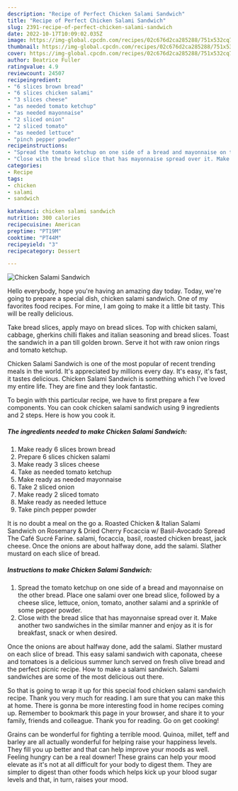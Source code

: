 ```yaml
---
description: "Recipe of Perfect Chicken Salami Sandwich"
title: "Recipe of Perfect Chicken Salami Sandwich"
slug: 2391-recipe-of-perfect-chicken-salami-sandwich
date: 2022-10-17T10:09:02.035Z
image: https://img-global.cpcdn.com/recipes/02c676d2ca285288/751x532cq70/chicken-salami-sandwich-recipe-main-photo.jpg
thumbnail: https://img-global.cpcdn.com/recipes/02c676d2ca285288/751x532cq70/chicken-salami-sandwich-recipe-main-photo.jpg
cover: https://img-global.cpcdn.com/recipes/02c676d2ca285288/751x532cq70/chicken-salami-sandwich-recipe-main-photo.jpg
author: Beatrice Fuller
ratingvalue: 4.9
reviewcount: 24507
recipeingredient:
- "6 slices brown bread"
- "6 slices chicken salami"
- "3 slices cheese"
- "as needed tomato ketchup"
- "as needed mayonnaise"
- "2 sliced onion"
- "2 sliced tomato"
- "as needed lettuce"
- "pinch pepper powder"
recipeinstructions:
- "Spread the tomato ketchup on one side of a bread and mayonnaise on the other bread. Place one salami over one bread slice, followed by a cheese slice, lettuce, onion, tomato, another salami and a sprinkle of some pepper powder."
- "Close with the bread slice that has mayonnaise spread over it. Make another two sandwiches in the similar manner and enjoy as it is for breakfast, snack or when desired."
categories:
- Recipe
tags:
- chicken
- salami
- sandwich

katakunci: chicken salami sandwich 
nutrition: 300 calories
recipecuisine: American
preptime: "PT19M"
cooktime: "PT44M"
recipeyield: "3"
recipecategory: Dessert

---
```



![Chicken Salami Sandwich](https://img-global.cpcdn.com/recipes/02c676d2ca285288/751x532cq70/chicken-salami-sandwich-recipe-main-photo.jpg)

Hello everybody, hope you're having an amazing day today. Today, we're going to prepare a special dish, chicken salami sandwich. One of my favorites food recipes. For mine, I am going to make it a little bit tasty. This will be really delicious.

Take bread slices, apply mayo on bread slices. Top with chicken salami, cabbage, gherkins chilli flakes and italian seasoning and bread slices. Toast the sandwich in a pan till golden brown. Serve it hot with raw onion rings and tomato ketchup.

Chicken Salami Sandwich is one of the most popular of recent trending meals in the world. It's appreciated by millions every day. It's easy, it's fast, it tastes delicious. Chicken Salami Sandwich is something which I've loved my entire life. They are fine and they look fantastic.


To begin with this particular recipe, we have to first prepare a few components. You can cook chicken salami sandwich using 9 ingredients and 2 steps. Here is how you cook it.

<!--inarticleads1-->

##### The ingredients needed to make Chicken Salami Sandwich:

1. Make ready 6 slices brown bread
1. Prepare 6 slices chicken salami
1. Make ready 3 slices cheese
1. Take as needed tomato ketchup
1. Make ready as needed mayonnaise
1. Take 2 sliced onion
1. Make ready 2 sliced tomato
1. Make ready as needed lettuce
1. Take pinch pepper powder


It is no doubt a meal on the go a. Roasted Chicken &amp; Italian Salami Sandwich on Rosemary &amp; Dried Cherry Focaccia w/ Basil-Avocado Spread The Café Sucré Farine. salami, focaccia, basil, roasted chicken breast, jack cheese. Once the onions are about halfway done, add the salami. Slather mustard on each slice of bread. 

<!--inarticleads2-->

##### Instructions to make Chicken Salami Sandwich:

1. Spread the tomato ketchup on one side of a bread and mayonnaise on the other bread. Place one salami over one bread slice, followed by a cheese slice, lettuce, onion, tomato, another salami and a sprinkle of some pepper powder.
1. Close with the bread slice that has mayonnaise spread over it. Make another two sandwiches in the similar manner and enjoy as it is for breakfast, snack or when desired.


Once the onions are about halfway done, add the salami. Slather mustard on each slice of bread. This easy salami sandwich with caponata, cheese and tomatoes is a delicious summer lunch served on fresh olive bread and the perfect picnic recipe. How to make a salami sandwich. Salami sandwiches are some of the most delicious out there. 

So that is going to wrap it up for this special food chicken salami sandwich recipe. Thank you very much for reading. I am sure that you can make this at home. There is gonna be more interesting food in home recipes coming up. Remember to bookmark this page in your browser, and share it to your family, friends and colleague. Thank you for reading. Go on get cooking!

Grains can be wonderful for fighting a terrible mood. Quinoa, millet, teff and barley are all actually wonderful for helping raise your happiness levels. They fill you up better and that can help improve your moods as well. Feeling hungry can be a real downer! These grains can help your mood elevate as it's not at all difficult for your body to digest them. They are simpler to digest than other foods which helps kick up your blood sugar levels and that, in turn, raises your mood.
